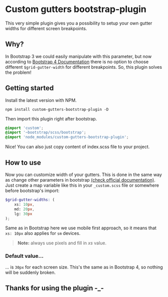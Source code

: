 # Custom gutters bootstrap-plugin

This very simple plugin gives you a possibility to setup your own gutter widths for different screen breakpoints.

## Why?

In Bootstrap 3 we could easily manipulate with this parameter, but now according to [Bootstrap 4 Documentation](https://getbootstrap.com/docs/4.3/layout/grid/#customizing-the-grid) there is no option to choose different `$grid-gutter-width` for different breakpoints. So, this plugin solves the problem!

## Getting started

Install the latest version with NPM.

    npm install custom-gutters-bootstrap-plugin -D
Then import this plugin right after bootstrap.
```scss
@import 'custom';
@import '~bootstrap/scss/bootstrap';
@import 'node_modules/custom-gutters-bootstrap-plugin';
```
Nice! You can also just copy content of index.scss file to your project.

## How to use

Now you can customize width of your gutters. This is done in the same way as change other parameters in bootstrap [(check official documentation)](https://getbootstrap.com/docs/4.3/layout/grid/#grid-tiers). Just create a map variable like this in your `_custom.scss` file or somewhere before bootstrap's import:
```scss
$grid-gutter-widths: (
	xs: 10px,
	md: 20px,
	lg: 30px
);
```
Same as in Bootstrap here we use mobile first approach, so it means that `xs: 10px` also applies for `sm`  devices.

> **Note:** always use pixels and fill in *xs* value.


### Default value...

... is `30px` for each screen size. This's the same as in Bootstrap 4, so nothing will be suddenly broken.

## Thanks for using the plugin -_-